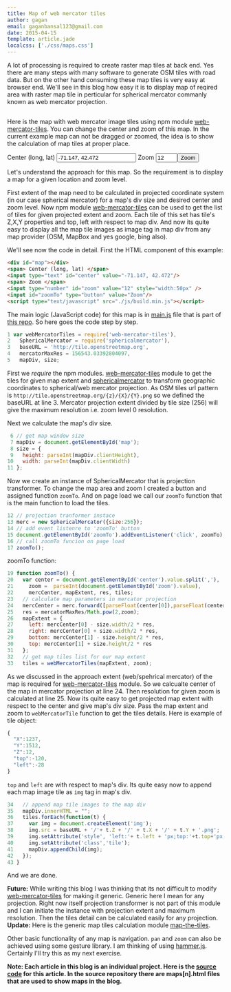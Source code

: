 ```yaml
---
title: Map of web mercator tiles
author: gagan
email: gaganbansal123@gmail.com
date: 2015-04-15
template: article.jade
localcss: ['./css/maps.css']
---
```

A lot of processing is required to create raster map tiles at back end. Yes there are many steps with many software to generate OSM tiles with road data. But on the other hand consuming these map tiles is very easy at browser end. We'll see in this blog how easy it is to display map of reqired area with raster map tile in perticular for spherical mercator commanly known as web mercator projection. 

## 
 
Here is the map with web mercator image tiles using npm module [web-mercator-tiles][1]. You can change the center and zoom of this map. In the current example map can not be dragged or zoomed, the idea is to show the calculation of map tiles at proper place.

<div id="map"></div>
<span> Center (long, lat) </span><input type="text" id="center" value="-71.147, 42.472"/>
<span> Zoom </span> <input type="number" id="zoom" value="12" style="width:50px" /><input id="zoomTo" type="button" value="Zoom"/>
<script type="text/javascript" src="./js/build.min.js"></script>

Let's understand the approach for this map. So the requirement is to display a map for a given location and zoom level. 

First extent of the map need to be calculated in projected coordinate system (in our case spherical mercator) for a map's div size and desired center and zoom level. Now npm module [web-mercator-tiles][1] can be used to get the list of tiles for given projected extent and zoom. Each tile of this set has tile's Z,X,Y properties and top, left with respect to map div. And now its quite easy to display all the map tile images as image tag in map div from any map provider (OSM, MapBox and yes google, bing also).

We'll see now the code in detail. First the HTML component of this example:

```html
<div id="map"></div>
<span> Center (long, lat) </span>
<input type="text" id="center" value="-71.147, 42.472"/>
<span> Zoom </span> 
<input type="number" id="zoom" value="12" style="width:50px" />
<input id="zoomTo" type="button" value="Zoom"/>
<script type="text/javascript" src="./js/build.min.js"></script>
```

The main logic (JavaScript code) for this map is in [main.js][3] file that is part of [this repo][2]. So here goes the code step by step.

```javascript
1 var webMercatorTiles = require('web-mercator-tiles'),
2   SphericalMercator = require('sphericalmercator'),
3   baseURL = 'http://tile.openstreetmap.org',
4   mercatorMaxRes = 156543.03392804097,
5   mapDiv, size;
```

First we _require_ the npm modules. [web-mercator-tiles][1] module to get the tiles for given map extent and [sphericalmercator][4] to transform geographic coordinates to spherical/web mercator projection. As OSM tiles url pattern is `http://tile.openstreetmap.org/{z}/{X}/{Y}.png` so we defined the baseURL at line 3. Mercator projection extent divided by tile size (256) will give the maximum resolution i.e. zoom level 0 resolution.

Next we calculate the map's div size.

```javascript
 6 // get map window size
 7 mapDiv = document.getElementById('map');
 8 size = {
 9   height: parseInt(mapDiv.clientHeight),
10   width: parseInt(mapDiv.clientWidth)
11 };
```

Now we create an instance of SphericalMercator that is projection transformer. To change the map area and zoom I created a button and assigned function `zoomTo`. And on page load we call our `zoomTo` function that is the main function to load the tiles. 

```javascript
12 // projection tranformer instace
13 merc = new SphericalMercator({size:256});
14 // add event listenre to 'zoomTo' button
15 document.getElementById('zoomTo').addEventListener('click', zoomTo);
16 // call zoomTo funcion on page load
17 zoomTo();
```

zoomTo function:
 
```javascript
19 function zoomTo() {
20   var center = document.getElementById('center').value.split(','),
21     zoom =  parseInt(document.getElementById('zoom').value),
22     mercCenter, mapExtent, res, tiles;
23   // calculate map parameters in mercator projection
24   mercCenter = merc.forward([parseFloat(center[0]),parseFloat(center[1])]);
25   res = mercatorMaxRes/Math.pow(2,zoom);
26   mapExtent = {
27     left: mercCenter[0] - size.width/2 * res,
28     right: mercCenter[0] + size.width/2 * res,
29     bottom: mercCenter[1] - size.height/2 * res,
30     top: mercCenter[1] + size.height/2 * res
31   };
32   // get map tiles list for our map extent
33   tiles = webMercatorTiles(mapExtent, zoom);
```

As we discussed in the approach extent (web/spehrical mercator) of the map is required for [web-mercator-tiles][1] module. So we calcualte center of the map in mercator projection at line 24. Then resolution for given zoom is calculated at line 25. Now its quite easy to get projected map extent with respect to the center and give map's div size. Pass the map extent and zoom to `webMercatorTile` function to get the tiles details. Here is example of tile object:

```javascript
{
  "X":1237,
  "Y":1512,
  "Z":12,
  "top":-120,
  "left":-28
}
```

`top` and `left` are with respect to map's div. Its quite easy now to append each map image tile as `img` tag in map's div.

```javascript
34   // append map tile images to the map div
35   mapDiv.innerHTML = "";
36   tiles.forEach(function(t) {
37     var img = document.createElement('img');
38     img.src = baseURL + '/'+ t.Z + '/' + t.X + '/' + t.Y + '.png';
39     img.setAttribute('style', 'left:'+ t.left + 'px;top:'+t.top+'px;');
40     img.setAttribute('class','tile');
41     mapDiv.appendChild(img);
42   });
43 }
```

And we are done.

**Future:** While writing this blog I was thinking that its not difficult to modify [web-mercator-tiles][2] for making it generic. Generic here I mean for any projection. Right  now itself projection transformer is not part of this module and I can initiate the instance with  projection extent and maximum resolution. Then the tiles detail can be calculated easily for any projection. **Update:** Here is the generic map tiles calculation module [map-the-tiles][7].

Other basic functionality of any map is navigation. `pan` and `zoom` can also be achieved using some gesture library. I am thinking of using [hammer.js][6]. Certainly I'll try this as my next exercise.

**Note: Each article in this blog is an individual project. Here is the [source code][5] for this article. In the source repository there are maps[n].html files that are used to show maps in the blog.**

[1]: https://www.npmjs.com/package/web-mercator-tiles
[2]: http://github.com/gagan-bansal/web-mercator-tiles
[3]: https://github.com/maps-on-blackboard/web-mercator-tiles-map/blob/master/js/main.js
[4]: https://www.npmjs.com/package/sphericalmercator
[5]: https://github.com/maps-on-blackboard/web-mercator-tiles-map
[6]: http://hammerjs.github.io/
[7]: https://www.npmjs.com/package/map-the-tiles
